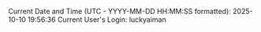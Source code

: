 Current Date and Time (UTC - YYYY-MM-DD HH:MM:SS formatted): 2025-10-10 19:56:36
Current User's Login: luckyaiman

